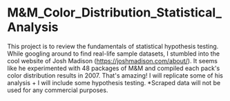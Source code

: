 # M&M_Color_Distribution_Statistical_Analysis
This project is to review the fundamentals of statistical hypothesis testing. While googling around to find real-life sample datasets, I stumbled into the cool website of Josh Madison (https://joshmadison.com/about/). It seems like he experimented with 48 packages of M&M and compiled each pack's color distribution results in 2007. That's amazing! I will replicate some of his analysis + I will include some hypothesis testing. 
*Scraped data will not be used for any commercial purposes. 
